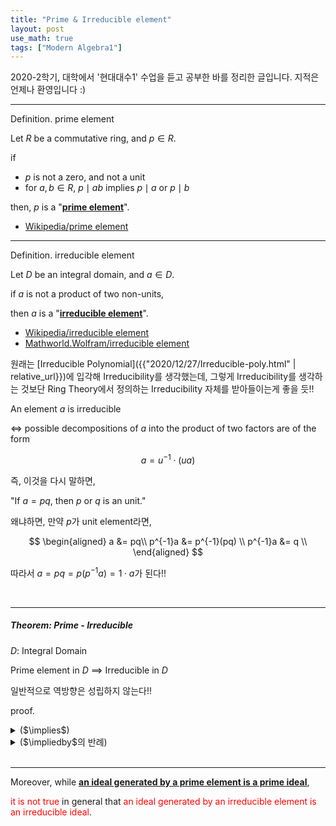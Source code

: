 ```yaml
---
title: "Prime & Irreducible element"
layout: post
use_math: true
tags: ["Modern Algebra1"]
---
```



2020-2학기, 대학에서 '현대대수1' 수업을 듣고 공부한 바를 정리한 글입니다. 지적은 언제나 환영입니다 :)

<hr>

<span class="statement-title">Definition.</span> prime element<br>

<div class="statement" markdown="1">

Let $R$ be a commutative ring, and $p \in R$.

if 
- $p$ is not a zero, and not a unit
- for $a, b \in R$, $p \mid ab$ implies $p \mid a$ or $p \mid b$

then, $p$ is a "**<u>prime element</u>**".

</div>

- [Wikipedia/prime element](https://en.wikipedia.org/wiki/Prime_element)

<hr>

<span class="statement-title">Definition.</span> irreducible element<br>

<div class="statement" markdown="1">

Let $D$ be an integral domain, and $a \in D$.

if $a$ is not a product of two non-units,

then $a$ is a "**<u>irreducible element</u>**".

</div>

- [Wikipedia/irreducible element](https://en.wikipedia.org/wiki/Irreducible_element)
- [Mathworld.Wolfram/irreducible element](https://mathworld.wolfram.com/IrreducibleElement.html)

원래는 [Irreducible Polynomial]({{"2020/12/27/Irreducible-poly.html" | relative_url}})에 입각해 Irreducibility를 생각했는데, 그렇게 Irreducibility를 생각하는 것보단 Ring Theory에서 정의하는 Irreducibility 자체를 받아들이는게 좋을 듯!!

<div class="statement" markdown="1">

An element $a$ is irreducible 

$\iff$ possible decompositions of $a$ into the product of two factors are of the form

$$
a = u^{-1} \cdot (ua)
$$

즉, 이것을 다시 말하면, 

"If $a = pq$, then $p$ or $q$ is an unit."

왜냐하면, 만약 $p$가 unit element라면,

$$
\begin{aligned}
    a &= pq\\
    p^{-1}a &= p^{-1}(pq) \\
    p^{-1}a &= q \\
\end{aligned}
$$

따라서 $a = pq = p(p^{-1}a) = 1 \cdot a$가 된다!!

</div>


<br>
<hr>

##### Theorem: Prime - Irreducible

<div class="statement" markdown="1">

$D$: Integral Domain

Prime element in $D$ $\implies$ Irreducible in $D$

일반적으로 역방향은 성립하지 않는다!!

</div>

<span class="statement-title">proof.</span><br>

<details>
<summary>($\implies$)</summary>
<div class="math-statement" markdown="1">

Since $p$ is a Prime element, 

If $p \mid ab$ for some $a, b \in D$

then, $p \mid a$ or $p \mid b$.

Supp. $p = ab$, (Check) $a$ or $b$ is an unit.

Sine $p$ is a Prime element,

$p \mid ab$ $\implies$ $p \mid a$ or $p \mid b$

Say $p \mid a$, then $a = p \cdot a'$.

Then, 

$$
\begin{aligned}
    p &= ab = (p \cdot a') b \\
    1 &= a' b
\end{aligned}
$$

따라서 $b$는 $a'$를 multiplicative inverse로 갖는 unit이다.

반대로 $p \mid b$라면, $a$가 unit이다.

따라서 $p$는 irreducible이다. $\blacksquare$

</div>
</details>

<details>
<summary>($\impliedby$의 반례)</summary>
<div class="math-statement" markdown="1">

Integer Domain<small>(또는 Qudratic Integr Ring)</small>과 Algebraic Norm에 대한 개념을 알아야 반례를 쉽게 찾을 수 있다.

</div>
</details>

<br>
<hr>

<div class="statement" markdown="1">

Moreover, while **<u>an ideal generated by a prime element is a prime ideal</u>**, 

<span style="color:red">it is not true</span> in general that <span style="color:red">an ideal generated by an irreducible element is an irreducible ideal</span>.

</div>

